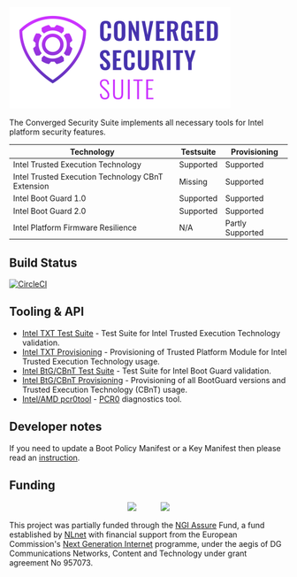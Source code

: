 
![image](assets/logo.png)

The Converged Security Suite implements all necessary tools for Intel platform security features.

| Technology | Testsuite | Provisioning |
| --- | --- | --- |
| Intel Trusted Execution Technology | Supported | Supported |
| Intel Trusted Execution Technology CBnT Extension | Missing | Supported |
| Intel Boot Guard 1.0 | Supported | Supported |
| Intel Boot Guard 2.0 | Supported | Supported |
| Intel Platform Firmware Resilience | N/A | Partly Supported |

Build Status
------------
[![CircleCI](https://circleci.com/gh/9elements/converged-security-suite.svg?style=svg)](https://circleci.com/gh/9elements/converged-security-suite)

Tooling & API
-------------

* [Intel TXT Test Suite](cmd/txt-suite) - Test Suite for Intel Trusted Execution Technology validation.
* [Intel TXT Provisioning](cmd/txt-prov) - Provisioning of Trusted Platform Module for Intel Trusted Execution Technology usage.
* [Intel BtG/CBnT Test Suite](cmd/bg-suite) - Test Suite for Intel Boot Guard validation.
* [Intel BtG/CBnT Provisioning](cmd/bg-prov) - Provisioning of all BootGuard versions and Trusted Execution Technology (CBnT) usage.
* [Intel/AMD pcr0tool](cmd/pcr0tool) - [PCR0](https://security.stackexchange.com/questions/127224/what-does-crtm-refer-to) diagnostics tool.

Developer notes
---------------

If you need to update a Boot Policy Manifest or a Key Manifest then please
read an [instruction](./pkg/intel/metadata/manifest/README.md).

Funding
--------------
<p align="center">
<img src="https://nlnet.nl/logo/banner.svg" height="80">
&nbsp;&nbsp;&nbsp;&nbsp;&nbsp;&nbsp;&nbsp;&nbsp;&nbsp;
<img src="https://nlnet.nl/image/logos/NGIAssure_tag.svg" height="80">
</p>

This project was partially funded through the [NGI Assure](https://nlnet.nl/assure) Fund, a fund established by [NLnet](https://nlnet.nl/) with financial support from the European Commission's [Next Generation Internet](https://ngi.eu/) programme, under the aegis of DG Communications Networks, Content and Technology under grant agreement No 957073.
